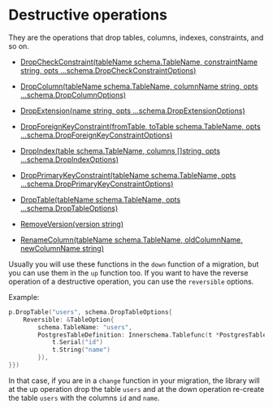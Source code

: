 # Destructive operations

They are the operations that drop tables, columns, indexes, constraints, and so on.


- [DropCheckConstraint(tableName schema.TableName, constraintName string, opts ...schema.DropCheckConstraintOptions)](https://pkg.go.dev/github.com/alexisvisco/mig/pkg/schema/pg#Schema.DropCheckConstraint)

- [DropColumn(tableName schema.TableName, columnName string, opts ...schema.DropColumnOptions)](https://pkg.go.dev/github.com/alexisvisco/mig/pkg/schema/pg#Schema.DropColumn)

- [DropExtension(name string, opts ...schema.DropExtensionOptions)](https://pkg.go.dev/github.com/alexisvisco/mig/pkg/schema/pg#Schema.DropExtension)

- [DropForeignKeyConstraint(fromTable, toTable schema.TableName, opts ...schema.DropForeignKeyConstraintOptions)](https://pkg.go.dev/github.com/alexisvisco/mig/pkg/schema/pg#Schema.DropForeignKeyConstraint)

- [DropIndex(table schema.TableName, columns []string, opts ...schema.DropIndexOptions)](https://pkg.go.dev/github.com/alexisvisco/mig/pkg/schema/pg#Schema.DropIndex)

- [DropPrimaryKeyConstraint(tableName schema.TableName, opts ...schema.DropPrimaryKeyConstraintOptions)](https://pkg.go.dev/github.com/alexisvisco/mig/pkg/schema/pg#Schema.DropPrimaryKeyConstraint)

- [DropTable(tableName schema.TableName, opts ...schema.DropTableOptions)](https://pkg.go.dev/github.com/alexisvisco/mig/pkg/schema/pg#Schema.DropTable)

- [RemoveVersion(version string)](https://pkg.go.dev/github.com/alexisvisco/mig/pkg/schema/pg#Schema.RemoveVersion)

- [RenameColumn(tableName schema.TableName, oldColumnName, newColumnName string)](https://pkg.go.dev/github.com/alexisvisco/mig/pkg/schema/pg#Schema.RenameColumn)

Usually you will use these functions in the `down` function of a migration, but you can use them in the `up` function too.
If you want to have the reverse operation of a destructive operation, you can use the `reversible` options. 

Example: 

```go
p.DropTable("users", schema.DropTableOptions{
	Reversible: &TableOption{
        schema.TableName: "users",
        PostgresTableDefinition: Innerschema.Tablefunc(t *PostgresTableDef) {
            t.Serial("id")
            t.String("name")
        }),
}})
```

In that case, if you are in a `change` function in your migration, the library will at the up operation drop the table `users` and at the down operation re-create the table `users` with the columns `id` and `name`.
